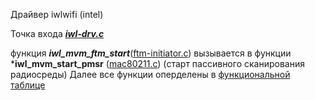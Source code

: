 Драйвер iwlwifi (intel)

Точка входа [***iwl-drv.c***](https://github.com/torvalds/linux/blob/20cb38a7af88dc40095da7c2c9094da3873fea23/drivers/net/wireless/intel/iwlwifi/iwl-drv.c)

функция ***iwl_mvm_ftm_start***([ftm-initiator.c](https://github.com/torvalds/linux/blob/master/drivers/net/wireless/intel/iwlwifi/mvm/ftm-initiator.c#L906)) вызывается в функции ***iwl_mvm_start_pmsr** ([mac80211.c](https://github.com/torvalds/linux/blob/master/drivers/net/wireless/intel/iwlwifi/mvm/mac80211.c#L6181)) (старт пассивного сканирования радиосреды)
Далее все функции оперделены в [функциональной таблице](https://github.com/torvalds/linux/blob/master/drivers/net/wireless/intel/iwlwifi/mvm/mac80211.c#L6207)